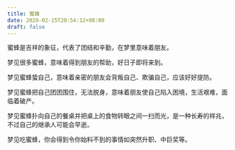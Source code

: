 ```yaml
---
title: 蜜蜂
date: 2020-02-15T20:54:12+08:00
draft: false
---
```


蜜蜂是吉祥的象征，代表了团结和辛勤，在梦里意味着朋友。

梦见很多蜜蜂，意味着得到朋友的帮助，好日子即将来到。

梦见蜜蜂蛰自己，意味着亲密的朋友会背叛自己、欺骗自己，应该好好提防。

梦见蜜蜂把自己团团围住，无法脱身，意味着朋友使自己陷入困境，生活艰难，面临着破产。

梦见蜜蜂扑向自己的餐桌并把桌上的食物转眼之间一扫而光，是一种长寿的祥兆，不过自己的继承人可能会早逝。

梦见吃蜜蜂，你会得到令你始料不到的事情如突然升职、中巨奖等。